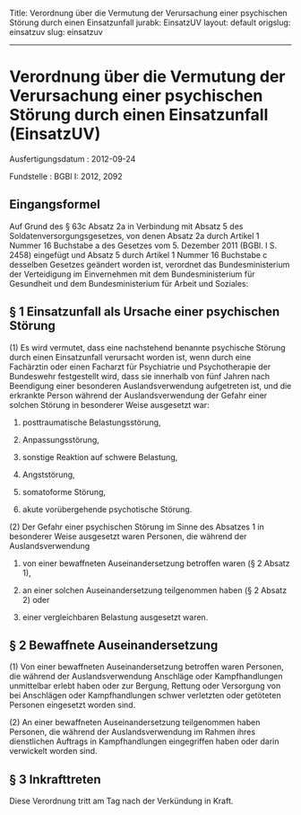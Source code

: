 Title: Verordnung über die Vermutung der Verursachung einer psychischen Störung durch
  einen Einsatzunfall
jurabk: EinsatzUV
layout: default
origslug: einsatzuv
slug: einsatzuv

---

# Verordnung über die Vermutung der Verursachung einer psychischen Störung durch einen Einsatzunfall (EinsatzUV)

Ausfertigungsdatum
:   2012-09-24

Fundstelle
:   BGBl I: 2012, 2092


## Eingangsformel

Auf Grund des § 63c Absatz 2a in Verbindung mit Absatz 5 des
Soldatenversorgungsgesetzes, von denen Absatz 2a durch Artikel 1
Nummer 16 Buchstabe a des Gesetzes vom 5. Dezember 2011 (BGBl. I S.
2458) eingefügt und Absatz 5 durch Artikel 1 Nummer 16 Buchstabe c
desselben Gesetzes geändert worden ist, verordnet das
Bundesministerium der Verteidigung im Einvernehmen mit dem
Bundesministerium für Gesundheit und dem Bundesministerium für Arbeit
und Soziales:


## § 1 Einsatzunfall als Ursache einer psychischen Störung

(1) Es wird vermutet, dass eine nachstehend benannte psychische
Störung durch einen Einsatzunfall verursacht worden ist, wenn durch
eine Fachärztin oder einen Facharzt für Psychiatrie und Psychotherapie
der Bundeswehr festgestellt wird, dass sie innerhalb von fünf Jahren
nach Beendigung einer besonderen Auslandsverwendung aufgetreten ist,
und die erkrankte Person während der Auslandsverwendung der Gefahr
einer solchen Störung in besonderer Weise ausgesetzt war:

1.  posttraumatische Belastungsstörung,


2.  Anpassungsstörung,


3.  sonstige Reaktion auf schwere Belastung,


4.  Angststörung,


5.  somatoforme Störung,


6.  akute vorübergehende psychotische Störung.




(2) Der Gefahr einer psychischen Störung im Sinne des Absatzes 1 in
besonderer Weise ausgesetzt waren Personen, die während der
Auslandsverwendung

1.  von einer bewaffneten Auseinandersetzung betroffen waren (§ 2 Absatz
    1),


2.  an einer solchen Auseinandersetzung teilgenommen haben (§ 2 Absatz 2)
    oder


3.  einer vergleichbaren Belastung ausgesetzt waren.





## § 2 Bewaffnete Auseinandersetzung

(1) Von einer bewaffneten Auseinandersetzung betroffen waren Personen,
die während der Auslandsverwendung Anschläge oder Kampfhandlungen
unmittelbar erlebt haben oder zur Bergung, Rettung oder Versorgung von
bei Anschlägen oder Kampfhandlungen schwer verletzten oder getöteten
Personen eingesetzt worden sind.

(2) An einer bewaffneten Auseinandersetzung teilgenommen haben
Personen, die während der Auslandsverwendung im Rahmen ihres
dienstlichen Auftrags in Kampfhandlungen eingegriffen haben oder darin
verwickelt worden sind.


## § 3 Inkrafttreten

Diese Verordnung tritt am Tag nach der Verkündung in Kraft.

